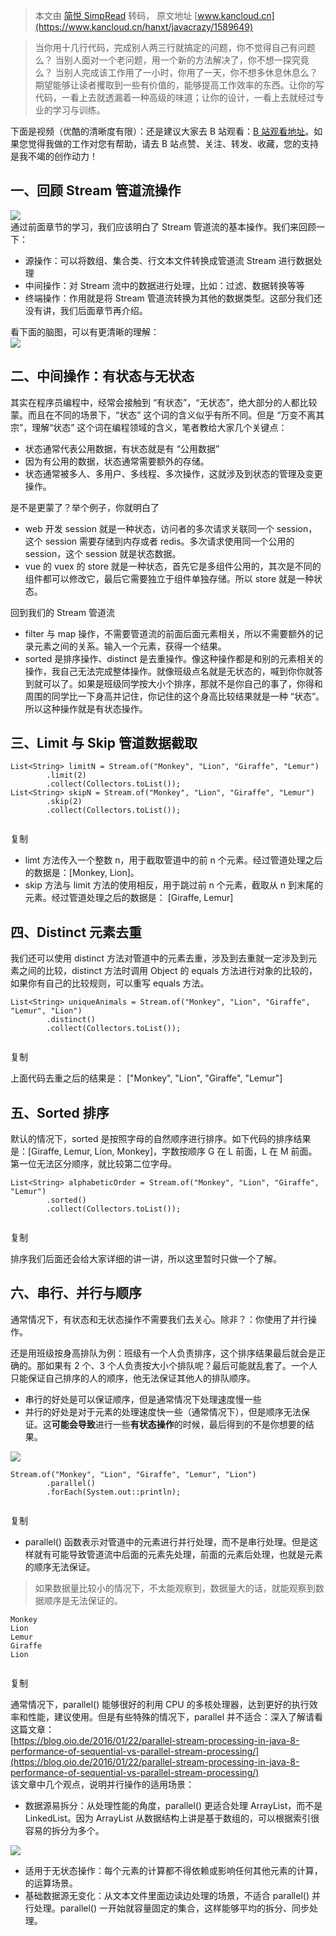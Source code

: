 > 本文由 [简悦 SimpRead](http://ksria.com/simpread/) 转码， 原文地址 [www.kancloud.cn](https://www.kancloud.cn/hanxt/javacrazy/1589649)

> 当你用十几行代码，完成别人两三行就搞定的问题，你不觉得自己有问题么？ 当别人面对一个老问题，用一个新的方法解决了，你不想一探究竟么？ 当别人完成该工作用了一小时，你用了一天，你不想多休息休息么？ 期望能够让读者攫取到一些有价值的，能够提高工作效率的东西。让你的写代码，一看上去就透漏着一种高级的味道；让你的设计，一看上去就经过专业的学习与训练。

下面是视频（优酷的清晰度有限）：还是建议大家去 B 站观看：[B 站观看地址](https://www.bilibili.com/video/BV1sE411P7C1/)。如果您觉得我做的工作对您有帮助，请去 B 站点赞、关注、转发、收藏，您的支持是我不竭的创作动力！

一、回顾 Stream 管道流操作
-----------------

![](https://img.kancloud.cn/87/80/8780fbf2c447fbf574591cab30cb743c_631x282.png)  
通过前面章节的学习，我们应该明白了 Stream 管道流的基本操作。我们来回顾一下：

*   源操作：可以将数组、集合类、行文本文件转换成管道流 Stream 进行数据处理
*   中间操作：对 Stream 流中的数据进行处理，比如：过滤、数据转换等等
*   终端操作：作用就是将 Stream 管道流转换为其他的数据类型。这部分我们还没有讲，我们后面章节再介绍。

看下面的脑图，可以有更清晰的理解：  
![](https://img.kancloud.cn/78/f7/78f74991175f6ddc5c27fff109f0fc66_942x578.png)

二、中间操作：有状态与无状态
--------------

其实在程序员编程中，经常会接触到 “有状态”，“无状态”，绝大部分的人都比较蒙。而且在不同的场景下，“状态” 这个词的含义似乎有所不同。但是 “万变不离其宗”，理解“状态” 这个词在编程领域的含义，笔者教给大家几个关键点：

*   状态通常代表公用数据，有状态就是有 “公用数据”
*   因为有公用的数据，状态通常需要额外的存储。
*   状态通常被多人、多用户、多线程、多次操作，这就涉及到状态的管理及变更操作。

是不是更蒙了？举个例子，你就明白了

*   web 开发 session 就是一种状态，访问者的多次请求关联同一个 session，这个 session 需要存储到内存或者 redis。多次请求使用同一个公用的 session，这个 session 就是状态数据。
*   vue 的 vuex 的 store 就是一种状态，首先它是多组件公用的，其次是不同的组件都可以修改它，最后它需要独立于组件单独存储。所以 store 就是一种状态。

回到我们的 Stream 管道流

*   filter 与 map 操作，不需要管道流的前面后面元素相关，所以不需要额外的记录元素之间的关系。输入一个元素，获得一个结果。
*   sorted 是排序操作、distinct 是去重操作。像这种操作都是和别的元素相关的操作，我自己无法完成整体操作。就像班级点名就是无状态的，喊到你你就答到就可以了。如果是班级同学按大小个排序，那就不是你自己的事了，你得和周围的同学比一下身高并记住，你记住的这个身高比较结果就是一种 “状态”。所以这种操作就是有状态操作。

三、Limit 与 Skip 管道数据截取
---------------------

```
List<String> limitN = Stream.of("Monkey", "Lion", "Giraffe", "Lemur")
        .limit(2)
        .collect(Collectors.toList());
List<String> skipN = Stream.of("Monkey", "Lion", "Giraffe", "Lemur")
        .skip(2)
        .collect(Collectors.toList());


```

复制

*   limt 方法传入一个整数 n，用于截取管道中的前 n 个元素。经过管道处理之后的数据是：[Monkey, Lion]。
*   skip 方法与 limit 方法的使用相反，用于跳过前 n 个元素，截取从 n 到末尾的元素。经过管道处理之后的数据是： [Giraffe, Lemur]

四、Distinct 元素去重
---------------

我们还可以使用 distinct 方法对管道中的元素去重，涉及到去重就一定涉及到元素之间的比较，distinct 方法时调用 Object 的 equals 方法进行对象的比较的，如果你有自己的比较规则，可以重写 equals 方法。

```
List<String> uniqueAnimals = Stream.of("Monkey", "Lion", "Giraffe", "Lemur", "Lion")
        .distinct()
        .collect(Collectors.toList());


```

复制

上面代码去重之后的结果是： ["Monkey", "Lion", "Giraffe", "Lemur"]

五、Sorted 排序
-----------

默认的情况下，sorted 是按照字母的自然顺序进行排序。如下代码的排序结果是：[Giraffe, Lemur, Lion, Monkey]，字数按顺序 G 在 L 前面，L 在 M 前面。第一位无法区分顺序，就比较第二位字母。

```
List<String> alphabeticOrder = Stream.of("Monkey", "Lion", "Giraffe", "Lemur")
        .sorted()
        .collect(Collectors.toList());


```

复制

排序我们后面还会给大家详细的讲一讲，所以这里暂时只做一个了解。

六、串行、并行与顺序
----------

通常情况下，有状态和无状态操作不需要我们去关心。除非？：你使用了并行操作。

还是用班级按身高排队为例：班级有一个人负责排序，这个排序结果最后就会是正确的。那如果有 2 个、3 个人负责按大小个排队呢？最后可能就乱套了。一个人只能保证自己排序的人的顺序，他无法保证其他人的排队顺序。

*   串行的好处是可以保证顺序，但是通常情况下处理速度慢一些
*   并行的好处是对于元素的处理速度快一些（通常情况下），但是顺序无法保证。这**可能会导致**进行一些**有状态操作**的时候，最后得到的不是你想要的结果。

![](https://img.kancloud.cn/92/39/92394040fe48efd292feca03fa9da193_662x356.png)

```
Stream.of("Monkey", "Lion", "Giraffe", "Lemur", "Lion")
        .parallel()
        .forEach(System.out::println);


```

复制

*   parallel() 函数表示对管道中的元素进行并行处理，而不是串行处理。但是这样就有可能导致管道流中后面的元素先处理，前面的元素后处理，也就是元素的顺序无法保证。

> 如果数据量比较小的情况下，不太能观察到，数据量大的话，就能观察到数据顺序是无法保证的。

```
Monkey
Lion
Lemur
Giraffe
Lion


```

复制

通常情况下，parallel() 能够很好的利用 CPU 的多核处理器，达到更好的执行效率和性能，建议使用。但是有些特殊的情况下，parallel 并不适合：深入了解请看这篇文章：  
[https://blog.oio.de/2016/01/22/parallel-stream-processing-in-java-8-performance-of-sequential-vs-parallel-stream-processing/](https://blog.oio.de/2016/01/22/parallel-stream-processing-in-java-8-performance-of-sequential-vs-parallel-stream-processing/)  
该文章中几个观点，说明并行操作的适用场景：

*   数据源易拆分：从处理性能的角度，parallel() 更适合处理 ArrayList，而不是 LinkedList。因为 ArrayList 从数据结构上讲是基于数组的，可以根据索引很容易的拆分为多个。

![](https://img.kancloud.cn/2d/85/2d85dbdaf34057b0fb5bf800f632b695_799x471.png)

*   适用于无状态操作：每个元素的计算都不得依赖或影响任何其他元素的计算，的运算场景。
*   基础数据源无变化：从文本文件里面边读边处理的场景，不适合 parallel() 并行处理。parallel() 一开始就容量固定的集合，这样能够平均的拆分、同步处理。